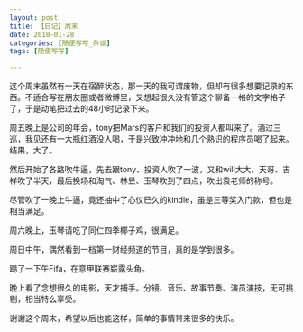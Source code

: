 ```yaml
---
layout: post
title: 【日记】周末
date: 2018-01-28
categories: [随便写写_杂谈]
tags: [随便写写]

---
```


这个周末虽然有一天在宿醉状态，那一天的我可谓废物，但却有很多想要记录的东西。不适合写在朋友圈或者微博里，又想起很久没有管这个聊备一格的文字格子了，于是动笔把过去的48小时记录下来。

周五晚上是公司的年会，tony把Mars的客户和我们的投资人都叫来了。酒过三巡，我见还有一大瓶红酒没人喝，于是兴致冲冲地和几个熟识的程序员喝了起来。结果，大了。

然后开始了各路吹牛逼，先去跟tony、投资人吹了一波，又和will大大、天哥、吉祥吹了半天，最后换场和淘气、林昱、玉琴吹到了四点，吹出袁老师的称号。

尽管吹了一晚上牛逼，竟还抽中了心仪已久的kindle，虽是三等奖入门款，但也是相当满足。

周六晚上，玉琴请吃了同仁四季椰子鸡，很满足。

周日中午，偶然看到一档第一财经频道的节目，真的是学到很多。

踢了一下午Fifa，在意甲联赛崭露头角。

晚上看了念想很久的电影，天才捕手。分镜、音乐、故事节奏、演员演技，无可挑剔，相当特么享受。

谢谢这个周末，希望以后也能这样，简单的事情带来很多的快乐。